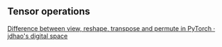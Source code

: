 ## Tensor operations
[Difference between view, reshape, transpose and permute in PyTorch · jdhao's digital space](https://jdhao.github.io/2019/07/10/pytorch_view_reshape_transpose_permute/)



